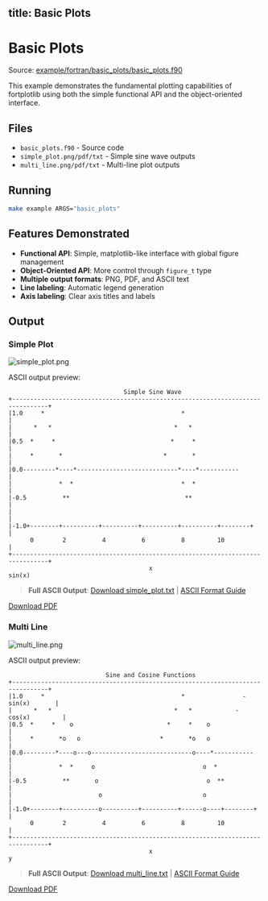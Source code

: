 title: Basic Plots
---

# Basic Plots

Source: [example/fortran/basic_plots/basic_plots.f90](../../example/fortran/basic_plots/basic_plots.f90)

This example demonstrates the fundamental plotting capabilities of fortplotlib using both the simple functional API and the object-oriented interface.

## Files

- `basic_plots.f90` - Source code
- `simple_plot.png/pdf/txt` - Simple sine wave outputs
- `multi_line.png/pdf/txt` - Multi-line plot outputs

## Running

```bash
make example ARGS="basic_plots"
```

## Features Demonstrated

- **Functional API**: Simple, matplotlib-like interface with global figure management
- **Object-Oriented API**: More control through `figure_t` type
- **Multiple output formats**: PNG, PDF, and ASCII text
- **Line labeling**: Automatic legend generation
- **Axis labeling**: Clear axis titles and labels

## Output

### Simple Plot

![simple_plot.png](../../media/examples/basic_plots/simple_plot.png)

ASCII output preview:
```
                                Simple Sine Wave
+--------------------------------------------------------------------------------+
|1.0     *                                      *                               |
|      *   *                                  *   *                             |
|0.5  *     *                                *     *                            |
|     *       *                            *       *                           |
|0.0---------*----*----------------------------*----*-----------                |
|             *  *                              *  *                            |
|-0.5          **                                **                             |
|                                                                               |
|-1.0+--------+----------+----------+----------+----------+--------+           |
      0        2          4          6          8         10                   |
+--------------------------------------------------------------------------------+
                                       x
sin(x)
```

> **Full ASCII Output**: [Download simple_plot.txt](../../media/examples/basic_plots/simple_plot.txt) | [ASCII Format Guide](../ascii_output_format.md)

[Download PDF](../../media/examples/basic_plots/simple_plot.pdf)

### Multi Line

![multi_line.png](../../media/examples/basic_plots/multi_line.png)

ASCII output preview:
```
                           Sine and Cosine Functions
+--------------------------------------------------------------------------------+
|1.0     *                                      *                - sin(x)       |
|      *   *                                  *   *            - cos(x)         |
|0.5  *     *    o                          *     *    o                        |
|     *       *o   o                      *       *o   o                       |
|0.0---------*----o---o----------------------------o----*-----------            |
|             *  *     o                              o  *                      |
|-0.5          **       o                              o  **                    |
|                        o                            o                         |
|-1.0+--------+----------o----------+----------+------o----+--------+           |
      0        2          4          6          8         10                   |
+--------------------------------------------------------------------------------+
                                       x
y
```

> **Full ASCII Output**: [Download multi_line.txt](../../media/examples/basic_plots/multi_line.txt) | [ASCII Format Guide](../ascii_output_format.md)

[Download PDF](../../media/examples/basic_plots/multi_line.pdf)